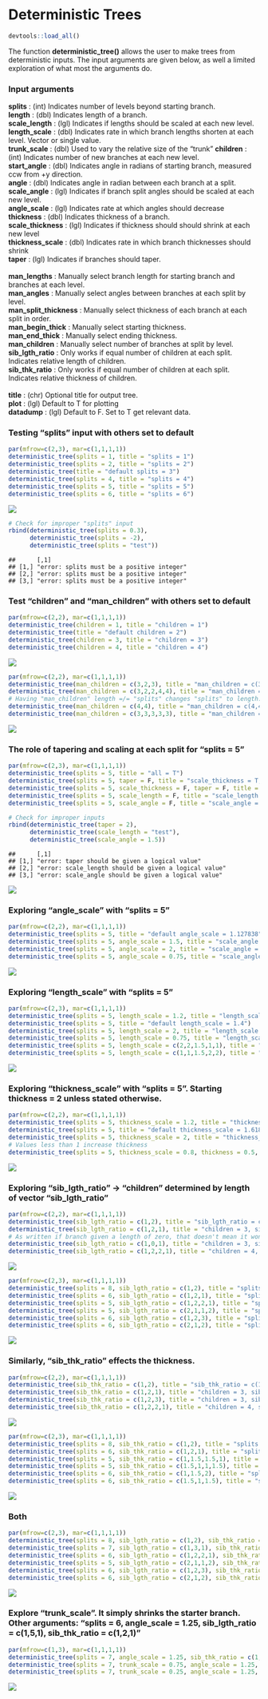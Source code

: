 Deterministic Trees
================

``` r
devtools::load_all()
```

The function <b>deterministic\_tree()</b> allows the user to make trees
from deterministic inputs. The input arguments are given below, as well
a limited exploration of what most the arguments do.

### Input arguments

<b>splits</b> : (int) Indicates number of levels beyond starting branch.
<br> <b>length</b> : (dbl) Indicates length of a branch. <br>
<b>scale\_length</b> : (lgl) Indicates if lengths should be scaled at
each new level. <br> <b>length\_scale</b> : (dbl) Indicates rate in
which branch lengths shorten at each level. Vector or single value. <br>
<b>trunk\_scale</b> : (dbl) Used to vary the relative size of the
“trunk” <b>children</b> : (int) Indicates number of new branches at
each new level. <br> <b>start\_angle</b> : (dbl) Indicates angle in
radians of starting branch, measured ccw from +y direction. <br>
<b>angle</b> : (dbl) Indicates angle in radian between each branch at a
split. <br> <b>scale\_angle</b> : (lgl) Indicates if branch split angles
should be scaled at each new level. <br> <b>angle\_scale</b> : (lgl)
Indicates rate at which angles should decrease <br> <b>thickness</b> :
(dbl) Indicates thickness of a branch. <br> <b>scale\_thickness</b> :
(lgl) Indicates if thickness should should shrink at each new level <br>
<b>thickness\_scale</b> : (dbl) Indicates rate in which branch
thicknesses should shrink <br> <b>taper</b> : (lgl) Indicates if
branches should taper. <br> <br> <b>man\_lengths</b> : Manually select
branch length for starting branch and branches at each level. <br>
<b>man\_angles</b> : Manually select angles between branches at each
split by level. <br> <b>man\_split\_thickness</b> : Manually select
thickness of each branch at each split in order. <br>
<b>man\_begin\_thick</b> : Manually select starting thickness. <br>
<b>man\_end\_thick</b> : Manually select ending thickness. <br>
<b>man\_children</b> : Manually select number of branches at split by
level. <br> <b>sib\_lgth\_ratio</b> : Only works if equal number of
children at each split. Indicates relative length of children. <br>
<b>sib\_thk\_ratio</b> : Only works if equal number of children at each
split. Indicates relative thickness of children. <br> <br> <b>title</b>
: (chr) Optional title for output tree. <br> <b>plot</b> : (lgl) Default
to T for plotting <br> <b>datadump</b> : (lgl) Default to F. Set to T
get relevant data.

### Testing “splits” input with others set to default

``` r
par(mfrow=c(2,3), mar=c(1,1,1,1))
deterministic_tree(splits = 1, title = "splits = 1")
deterministic_tree(splits = 2, title = "splits = 2")
deterministic_tree(title = "default splits = 3")
deterministic_tree(splits = 4, title = "splits = 4")
deterministic_tree(splits = 5, title = "splits = 5")
deterministic_tree(splits = 6, title = "splits = 6")
```

<img src="basic_deterministic_trees_files/figure-gfm/unnamed-chunk-2-1.png" style="display: block; margin: auto;" />

``` r
# Check for improper "splits" input
rbind(deterministic_tree(splits = 0.3),
      deterministic_tree(splits = -2),
      deterministic_tree(splits = "test"))
```

    ##      [,1]                                      
    ## [1,] "error: splits must be a positive integer"
    ## [2,] "error: splits must be a positive integer"
    ## [3,] "error: splits must be a positive integer"

### Test “children” and “man\_children” with others set to default

``` r
par(mfrow=c(2,2), mar=c(1,1,1,1))
deterministic_tree(children = 1, title = "children = 1")
deterministic_tree(title = "default children = 2")
deterministic_tree(children = 3, title = "children = 3")
deterministic_tree(children = 4, title = "children = 4")
```

<img src="basic_deterministic_trees_files/figure-gfm/unnamed-chunk-3-1.png" style="display: block; margin: auto;" />

``` r
par(mfrow=c(2,2), mar=c(1,1,1,1))
deterministic_tree(man_children = c(3,2,3), title = "man_children = c(3,2,3)")
deterministic_tree(man_children = c(3,2,2,4,4), title = "man_children = c(3,2,2,4,4)")
# Having "man_children" length =/= "splits" changes "splits" to length.
deterministic_tree(man_children = c(4,4), title = "man_children = c(4,4)")
deterministic_tree(man_children = c(3,3,3,3,3), title = "man_children = c(3,3,3,3,3)")
```

<img src="basic_deterministic_trees_files/figure-gfm/unnamed-chunk-4-1.png" style="display: block; margin: auto;" />

### The role of tapering and scaling at each split for “splits = 5”

``` r
par(mfrow=c(2,3), mar=c(1,1,1,1))
deterministic_tree(splits = 5, title = "all = T")
deterministic_tree(splits = 5, taper = F, title = "scale_thickness = T, taper = F")
deterministic_tree(splits = 5, scale_thickness = F, taper = F, title = "scale_thickness = F, taper = F")
deterministic_tree(splits = 5, scale_length = F, title = "scale_length = F")
deterministic_tree(splits = 5, scale_angle = F, title = "scale_angle = F")

# Check for improper inputs
rbind(deterministic_tree(taper = 2),
      deterministic_tree(scale_length = "test"),
      deterministic_tree(scale_angle = 1.5))
```

    ##      [,1]                                                 
    ## [1,] "error: taper should be given a logical value"       
    ## [2,] "error: scale_length should be given a logical value"
    ## [3,] "error: scale_angle should be given a logical value"

<img src="basic_deterministic_trees_files/figure-gfm/unnamed-chunk-5-1.png" style="display: block; margin: auto;" />

### Exploring “angle\_scale” with “splits = 5”

``` r
par(mfrow=c(2,2), mar=c(1,1,1,1))
deterministic_tree(splits = 5, title = "default angle_scale = 1.127838")
deterministic_tree(splits = 5, angle_scale = 1.5, title = "scale_angle = 1.5")
deterministic_tree(splits = 5, angle_scale = 2, title = "scale_angle = 2")
deterministic_tree(splits = 5, angle_scale = 0.75, title = "scale_angle = 0.75")
```

<img src="basic_deterministic_trees_files/figure-gfm/unnamed-chunk-6-1.png" style="display: block; margin: auto;" />

### Exploring “length\_scale” with “splits = 5”

``` r
par(mfrow=c(2,3), mar=c(1,1,1,1))
deterministic_tree(splits = 5, length_scale = 1.2, title = "length_scale = 1.2")
deterministic_tree(splits = 5, title = "default length_scale = 1.4")
deterministic_tree(splits = 5, length_scale = 2, title = "length_scale = 2")
deterministic_tree(splits = 5, length_scale = 0.75, title = "length_scale = 0.75")
deterministic_tree(splits = 5, length_scale = c(2,2,1.5,1,1), title = "length_scale = c(2,2,1.5,1,1)")
deterministic_tree(splits = 5, length_scale = c(1,1,1.5,2,2), title = "length_scale = c(1,1,1.5,2,2)")
```

<img src="basic_deterministic_trees_files/figure-gfm/unnamed-chunk-7-1.png" style="display: block; margin: auto;" />

### Exploring “thickness\_scale” with “splits = 5”. Starting thickness = 2 unless stated otherwise.

``` r
par(mfrow=c(2,2), mar=c(1,1,1,1))
deterministic_tree(splits = 5, thickness_scale = 1.2, title = "thickness_scale = 1.2")
deterministic_tree(splits = 5, title = "default thickness_scale = 1.61803")
deterministic_tree(splits = 5, thickness_scale = 2, title = "thickness_scale = 10")
# Values less than 1 increase thickness
deterministic_tree(splits = 5, thickness_scale = 0.8, thickness = 0.5, title = "thickness = 0.5, thickness_scale = 0.8")
```

<img src="basic_deterministic_trees_files/figure-gfm/unnamed-chunk-8-1.png" style="display: block; margin: auto;" />

### Exploring “sib\_lgth\_ratio” -\> “children” determined by length of vector “sib\_lgth\_ratio”

``` r
par(mfrow=c(2,2), mar=c(1,1,1,1))
deterministic_tree(sib_lgth_ratio = c(1,2), title = "sib_lgth_ratio = c(1,2)")
deterministic_tree(sib_lgth_ratio = c(1,2,1), title = "children = 3, sib_lgth_ratio = c(1,2,1)")
# As written if branch given a length of zero, that doesn't mean it won't still have its own children
deterministic_tree(sib_lgth_ratio = c(1,0,1), title = "children = 3, sib_lgth_ratio = c(1,0,1)")
deterministic_tree(sib_lgth_ratio = c(1,2,2,1), title = "children = 4, sib_lgth_ratio = c(1,2,2,1)")
```

<img src="basic_deterministic_trees_files/figure-gfm/unnamed-chunk-9-1.png" style="display: block; margin: auto;" />

``` r
par(mfrow=c(2,3), mar=c(1,1,1,1))
deterministic_tree(splits = 8, sib_lgth_ratio = c(1,2), title = "splits = 8, sib_lgth_ratio = c(1,2)")
deterministic_tree(splits = 6, sib_lgth_ratio = c(1,2,1), title = "splits = 6, sib_lgth_ratio = c(1,2,1)")
deterministic_tree(splits = 5, sib_lgth_ratio = c(1,2,2,1), title = "splits = 5, sib_lgth_ratio = c(1,2,2,1)")
deterministic_tree(splits = 5, sib_lgth_ratio = c(2,1,1,2), title = "splits = 5, sib_lgth_ratio = c(1,2,2,1)")
deterministic_tree(splits = 6, sib_lgth_ratio = c(1,2,3), title = "splits = 6, sib_lgth_ratio = c(1,2,3)")
deterministic_tree(splits = 6, sib_lgth_ratio = c(2,1,2), title = "splits = 6, sib_lgth_ratio = c(1,2,3)")
```

<img src="basic_deterministic_trees_files/figure-gfm/unnamed-chunk-10-1.png" style="display: block; margin: auto;" />

### Similarly, “sib\_thk\_ratio” effects the thickness.

``` r
par(mfrow=c(2,2), mar=c(1,1,1,1))
deterministic_tree(sib_thk_ratio = c(1,2), title = "sib_thk_ratio = c(1,2)")
deterministic_tree(sib_thk_ratio = c(1,2,1), title = "children = 3, sib_thk_ratio = c(1,2,1)")
deterministic_tree(sib_thk_ratio = c(1,2,3), title = "children = 3, sib_thk_ratio = c(1,2,3)")
deterministic_tree(sib_thk_ratio = c(1,2,2,1), title = "children = 4, sib_thk_ratio = c(1,2,2,1)")
```

<img src="basic_deterministic_trees_files/figure-gfm/unnamed-chunk-11-1.png" style="display: block; margin: auto;" />

``` r
par(mfrow=c(2,3), mar=c(1,1,1,1))
deterministic_tree(splits = 8, sib_thk_ratio = c(1,2), title = "splits = 8, sib_thk_ratio = c(1,2)")
deterministic_tree(splits = 6, sib_thk_ratio = c(1,2,1), title = "splits = 6, sib_thk_ratio = c(1,2,1)")
deterministic_tree(splits = 5, sib_thk_ratio = c(1,1.5,1.5,1), title = "splits = 5, sib_thk_ratio = c(1,1.5,1.5,1)")
deterministic_tree(splits = 5, sib_thk_ratio = c(1.5,1,1,1.5), title = "splits = 5, sib_thk_ratio = c(1.5,1,1,1.5)")
deterministic_tree(splits = 6, sib_thk_ratio = c(1,1.5,2), title = "splits = 6, sib_thk_ratio = c(1,1.5,2)")
deterministic_tree(splits = 6, sib_thk_ratio = c(1.5,1,1.5), title = "splits = 6, sib_thk_ratio = c(1.5,1,1.5)")
```

<img src="basic_deterministic_trees_files/figure-gfm/unnamed-chunk-12-1.png" style="display: block; margin: auto;" />

### Both

``` r
par(mfrow=c(2,3), mar=c(1,1,1,1))
deterministic_tree(splits = 8, sib_lgth_ratio = c(1,2), sib_thk_ratio = c(2,1), title = "see code")
deterministic_tree(splits = 7, sib_lgth_ratio = c(1,3,1), sib_thk_ratio = c(1,2,1), title = "see code")
deterministic_tree(splits = 6, sib_lgth_ratio = c(1,2,2,1), sib_thk_ratio = c(1.5,1,1,1.5), title = "see code")
deterministic_tree(splits = 5, sib_lgth_ratio = c(2,1,1,2), sib_thk_ratio = c(1,1.5,1.5,1), title = "see code")
deterministic_tree(splits = 6, sib_lgth_ratio = c(1,2,3), sib_thk_ratio = c(2,1.5,1), title = "see code")
deterministic_tree(splits = 6, sib_lgth_ratio = c(2,1,2), sib_thk_ratio = c(1,2,1), title = "see code")
```

<img src="basic_deterministic_trees_files/figure-gfm/unnamed-chunk-13-1.png" style="display: block; margin: auto;" />

### Explore “trunk\_scale”. It simply shrinks the starter branch. Other arguments: “splits = 6, angle\_scale = 1.25, sib\_lgth\_ratio = c(1,5,1), sib\_thk\_ratio = c(1,2,1)”

``` r
par(mfrow=c(1,3), mar=c(1,1,1,1))
deterministic_tree(splits = 7, angle_scale = 1.25, sib_thk_ratio = c(1,2,1), sib_lgth_ratio = c(1,5,1), title = "default: trunk_scale = 1")
deterministic_tree(splits = 7, trunk_scale = 0.75, angle_scale = 1.25, sib_thk_ratio = c(1,2,1), sib_lgth_ratio = c(1,5,1), title = "trunk_scale = 0.75")
deterministic_tree(splits = 7, trunk_scale = 0.25, angle_scale = 1.25, sib_thk_ratio = c(1,2,1), sib_lgth_ratio = c(1,5,1), title = "trunk_scale = 0.25")
```

<img src="basic_deterministic_trees_files/figure-gfm/unnamed-chunk-14-1.png" style="display: block; margin: auto;" />
